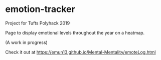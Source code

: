 # emotion-tracker

Project for Tufts Polyhack 2019

Page to display emotional levels throughout the year on a heatmap.

(A work in progress)

Check it out at https://emun13.github.io/Mental-Mentality/emoteLog.html
